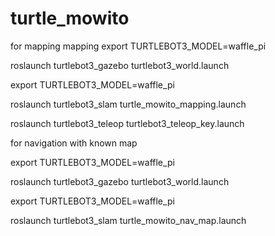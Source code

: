 # turtle_mowito

for mapping
mapping  export TURTLEBOT3_MODEL=waffle_pi 

roslaunch turtlebot3_gazebo turtlebot3_world.launch 

export TURTLEBOT3_MODEL=waffle_pi 

roslaunch turtlebot3_slam turtle_mowito_mapping.launch 

roslaunch turtlebot3_teleop turtlebot3_teleop_key.launch  


for navigation with known map

export TURTLEBOT3_MODEL=waffle_pi 

roslaunch turtlebot3_gazebo turtlebot3_world.launch 

export TURTLEBOT3_MODEL=waffle_pi 

roslaunch turtlebot3_slam turtle_mowito_nav_map.launch 

